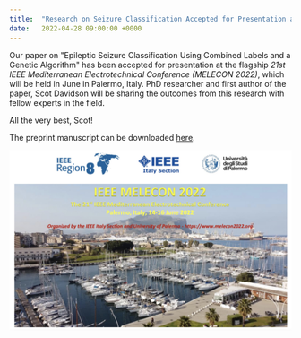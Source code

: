 ```yaml
---
title:  "Research on Seizure Classification Accepted for Presentation at *MELECON 2022*"
date:   2022-04-28 09:00:00 +0000
---
```


Our paper on "Epileptic Seizure Classification Using Combined Labels and a Genetic Algorithm" has been accepted for presentation at the flagship *21st IEEE Mediterranean Electrotechnical Conference (MELECON 2022)*, which will be held in June in Palermo, Italy. PhD researcher and first author of the paper, Scot Davidson will be sharing the outcomes from this research with fellow experts in the field.

All the very best, Scot!

The preprint manuscript can be downloaded [here](http://128.84.4.18/pdf/2110.01742).

<img src="/assets/Figures/MELECON.jpg" width="840">

